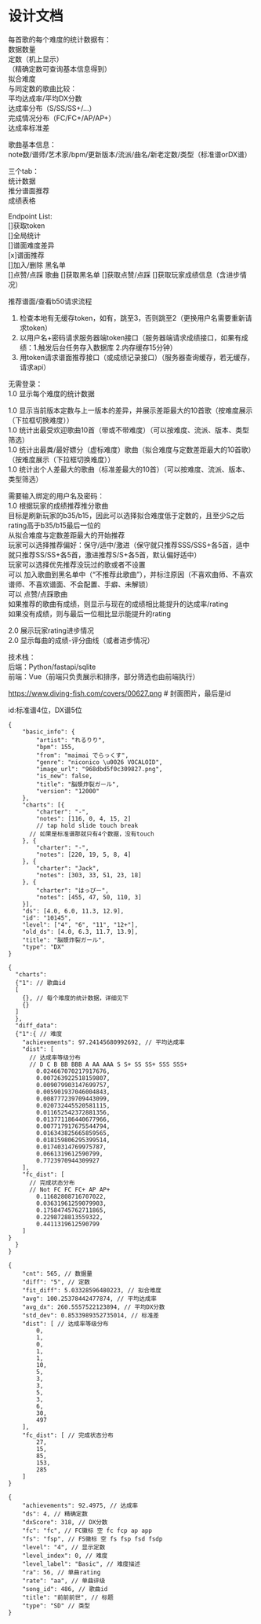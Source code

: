 # 设计文档

每首歌的每个难度的统计数据有：  
数据数量  
定数（机上显示）  
（精确定数可查询基本信息得到）  
拟合难度  
与同定数的歌曲比较：  
    平均达成率/平均DX分数   
    达成率分布（S/SS/SS+/...）  
    完成情况分布（FC/FC+/AP/AP+）  
达成率标准差  

歌曲基本信息：  
note数/谱师/艺术家/bpm/更新版本/流派/曲名/新老定数/类型（标准谱orDX谱）  

三个tab：  
统计数据  
推分谱面推荐  
成绩表格  

Endpoint List:  
[]获取token  
[]全局统计   
[]谱面难度差异     
[x]谱面推荐  
[]加入/删除 黑名单  
[]点赞/点踩 歌曲
[]获取黑名单
[]获取点赞/点踩
[]获取玩家成绩信息（含进步情况）  

推荐谱面/查看b50请求流程  

1. 检查本地有无缓存token，如有，跳至3，否则跳至2（更换用户名需要重新请求token）
2. 以用户名+密码请求服务器端token接口（服务器端请求成绩接口，如果有成绩：1.触发后台任务存入数据库 2.内存缓存15分钟）
3. 用token请求谱面推荐接口（或成绩记录接口）（服务器查询缓存，若无缓存，请求api）

无需登录：  
1.0 显示每个难度的统计数据

1.0 显示当前版本定数与上一版本的差异，并展示差距最大的10首歌（按难度展示（下拉框切换难度））  
1.0 统计出最受欢迎歌曲10首（带或不带难度）（可以按难度、流派、版本、类型筛选）  
1.0 统计出最粪/最好嫖分（虚标难度）歌曲（拟合难度与定数差距最大的10首歌）（按难度展示（下拉框切换难度））  
1.0 统计出个人差最大的歌曲（标准差最大的10首）（可以按难度、流派、版本、类型筛选）  

需要输入绑定的用户名及密码：  
1.0 根据玩家的成绩推荐推分歌曲  
        目标是刷新玩家的b35/b15，因此可以选择拟合难度低于定数的，且至少S之后rating高于b35/b15最后一位的  
        从拟合难度与定数差距最大的开始推荐  
        玩家可以选择推荐偏好：保守/适中/激进（保守就只推荐SSS/SSS+各5首，适中就只推荐SS/SS+各5首，激进推荐S/S+各5首，默认偏好适中）  
        玩家可以选择优先推荐没玩过的歌或者不设置  
        可以 加入歌曲到黑名单中（“不推荐此歌曲”），并标注原因（不喜欢曲师、不喜欢谱师、不喜欢谱面、不会配置、手癖、未解锁）   
        可以 点赞/点踩歌曲  
        如果推荐的歌曲有成绩，则显示与现在的成绩相比能提升的达成率/rating  
        如果没有成绩，则与最后一位相比显示能提升的rating  

2.0 展示玩家rating进步情况  
2.0 显示每曲的成绩-评分曲线（或者进步情况）  

技术栈：  
    后端：Python/fastapi/sqlite  
    前端：Vue（前端只负责展示和排序，部分筛选也由前端执行）  

https://www.diving-fish.com/covers/00627.png # 封面图片，最后是id  

id:标准谱4位，DX谱5位   

```json5
{
	"basic_info": {
		"artist": "れるりり",
		"bpm": 155,
		"from": "maimai でらっくす",
		"genre": "niconico \u0026 VOCALOID",
		"image_url": "968dbd5f0c309827.png",
		"is_new": false,
		"title": "脳漿炸裂ガール",
		"version": "12000"
	},
	"charts": [{
		"charter": "-",
		"notes": [116, 0, 4, 15, 2] 
        // tap hold slide touch break
      // 如果是标准谱那就只有4个数据，没有touch
	}, {
		"charter": "-",
		"notes": [220, 19, 5, 8, 4]
	}, {
		"charter": "Jack",
		"notes": [303, 33, 51, 23, 18]
	}, {
		"charter": "はっぴー",
		"notes": [455, 47, 50, 110, 3]
	}],
	"ds": [4.0, 6.0, 11.3, 12.9],
	"id": "10145",
	"level": ["4", "6", "11", "12+"],
	"old_ds": [4.0, 6.3, 11.7, 13.9],
	"title": "脳漿炸裂ガール",
	"type": "DX"
}
```

```json5
{
  "charts":
  {"1": // 歌曲id
  [
    {}, // 每个难度的统计数据，详细见下
    {}
  ]
  },
  "diff_data":
  {"1":{ // 难度
    "achievements": 97.24145680992692, // 平均达成率
    "dist": [ 
      // 达成率等级分布
      // D C B BB BBB A AA AAA S S+ SS SS+ SSS SSS+
        0.024667070217917676,
        0.007263922518159807,
        0.009079903147699757,
        0.005901937046004843,
        0.008777239709443099,
        0.020732445520581115,
        0.011652542372881356,
        0.013771186440677966,
        0.007717917675544794,
        0.016343825665859565,
        0.018159806295399514,
        0.01740314769975787,
        0.0661319612590799,
        0.7723970944309927
    ],
    "fc_dist": [
      // 完成状态分布
      // Not FC FC FC+ AP AP+
        0.11682808716707022,
        0.03631961259079903,
        0.17584745762711865,
        0.2298728813559322,
        0.4411319612590799
    ]
}
  }
}
```

```json5
{
    "cnt": 565, // 数据量
    "diff": "5", // 定数
    "fit_diff": 5.03328596480223, // 拟合难度
    "avg": 100.25378442477874, // 平均达成率
    "avg_dx": 260.5557522123894, // 平均DX分数
    "std_dev": 0.8533989352735014, // 标准差
    "dist": [ // 达成率等级分布
        0,
        1,
        0,
        1,
        1,
        10,
        5,
        3,
        3,
        5,
        3,
        6,
        30,
        497
    ],
    "fc_dist": [ // 完成状态分布
        27,
        15,
        85,
        153,
        285
    ]
}
```

```json5
{
    "achievements": 92.4975, // 达成率
    "ds": 4, // 精确定数
    "dxScore": 318, // DX分数
    "fc": "fc", // FC徽标 空 fc fcp ap app
    "fs": "fsp", // FS徽标 空 fs fsp fsd fsdp
    "level": "4", // 显示定数 
    "level_index": 0, // 难度
    "level_label": "Basic", // 难度描述
    "ra": 56, // 单曲rating
    "rate": "aa", // 单曲评级
    "song_id": 486, // 歌曲id
    "title": "前前前世", // 标题
    "type": "SD" // 类型
}
```
